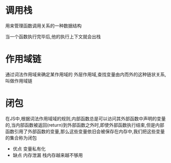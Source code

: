 # 调用栈
用来管理函数调用关系的一种数据结构

当一个函数执行完毕后,他的执行上下文就会出栈

# 作用域链
通过词法作用域来确定某作用域的 外层作用域,查找变量由内而外的这种链状关系,叫做作用域链

# 闭包
在JS中,根据词法作用域域的规则,内部函数总是可以访问其外部函数中声明的变量的,当内部函数被返回(return)到外部函数之外时,即使外部函数执行结束,但是内部函数引用了外部函数的变量,那么这些变量依旧会被保存在内存中,我们把这些变量的集合称为闭包

- 优点
变量私有化 
- 缺点
内存泄漏  栈内存越来越不够用